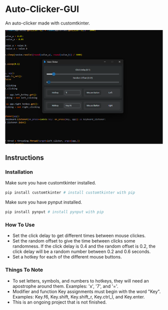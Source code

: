 # Auto-Clicker-GUI

An auto-clicker made with customtkinter.

![auto_clicker_gui.png](README.assets/auto_clicker_gui.png)

## Instructions

### Installation

Make sure you have customtkinter installed.

```python
pip install customtkinter # install customtkinter with pip
```

Make sure you have pynput installed.

```python
pip install pynput # install pynput with pip
```

### How To Use

* Set the click delay to get different times between mouse clickes.
* Set the random offset to give the time between clicks some randomness. If the click delay is 0.4 and the random offset is 0.2, the click delay will be a random number between 0.2 and 0.6 seconds.
* Set a hotkey for each of the different mouse buttons.

### Things To Note

* To set letters, symbols, and numbers to hotkeys, they will need an apostrophe around them. Examples: 'x', '7', and '='.
* Modifier and function Key assignments must begin with the word "Key". Examples: Key.f6, Key.shift, Key.shift_r, Key.ctrl_l, and Key.enter.
* This is an ongoing project that is not finished.
